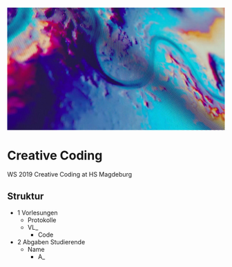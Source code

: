 <p align="center">
  <img src="0 Assets/MeanderingRiver_teaser_noText01.jpg">
</p>

# Creative Coding
WS 2019 Creative Coding at HS Magdeburg

## Struktur
* 1 Vorlesungen
  * Protokolle
  * VL_
    * Code
* 2 Abgaben Studierende
  * Name
      * A_

